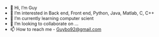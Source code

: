 - 👋 Hi, I’m Guy
- 👀 I’m interested in Back end, Front end, Python, Java, Matlab, C, C++
- 🌱 I’m currently learning computer scient
- 💞️ I’m looking to collaborate on ...
- 📫 How to reach me - Guybo92@gmail.com

<!---
guybo92/guybo92 is a ✨ special ✨ repository because its `README.md` (this file) appears on your GitHub profile.
You can click the Preview link to take a look at your changes.
--->
